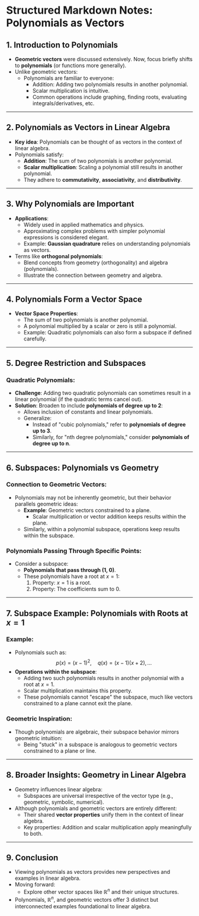 # Structured Markdown Notes: Polynomials as Vectors

## 1. Introduction to Polynomials

- **Geometric vectors** were discussed extensively. Now, focus briefly shifts to **polynomials** (or functions more generally).
- Unlike geometric vectors:
  - Polynomials are familiar to everyone:
    - Addition: Adding two polynomials results in another polynomial.
    - Scalar multiplication is intuitive.
    - Common operations include graphing, finding roots, evaluating integrals/derivatives, etc.

---

## 2. Polynomials as Vectors in Linear Algebra

- **Key idea**: Polynomials can be thought of as vectors in the context of linear algebra.
- Polynomials satisfy:
  - **Addition**: The sum of two polynomials is another polynomial.
  - **Scalar multiplication**: Scaling a polynomial still results in another polynomial.
  - They adhere to **commutativity**, **associativity**, and **distributivity**.

---

## 3. Why Polynomials are Important

- **Applications**:
  - Widely used in applied mathematics and physics.
  - Approximating complex problems with simpler polynomial expressions is considered elegant.
  - Example: **Gaussian quadrature** relies on understanding polynomials as vectors.
- Terms like **orthogonal polynomials**:
  - Blend concepts from geometry (orthogonality) and algebra (polynomials).
  - Illustrate the connection between geometry and algebra.

---

## 4. Polynomials Form a Vector Space

- **Vector Space Properties**:
  - The sum of two polynomials is another polynomial.
  - A polynomial multiplied by a scalar or zero is still a polynomial.
  - Example: Quadratic polynomials can also form a subspace if defined carefully.

---

## 5. Degree Restriction and Subspaces

### Quadratic Polynomials:
- **Challenge**: Adding two quadratic polynomials can sometimes result in a linear polynomial (if the quadratic terms cancel out).
- **Solution**: Broaden to include **polynomials of degree up to 2**:
  - Allows inclusion of constants and linear polynomials.
  - Generalize:
    - Instead of "cubic polynomials," refer to **polynomials of degree up to 3**.
    - Similarly, for "nth degree polynomials," consider **polynomials of degree up to n**.

---

## 6. Subspaces: Polynomials vs Geometry

### Connection to Geometric Vectors:
- Polynomials may not be inherently geometric, but their behavior parallels geometric ideas:
  - **Example**: Geometric vectors constrained to a plane.
    - Scalar multiplication or vector addition keeps results within the plane.
  - Similarly, within a polynomial subspace, operations keep results within the subspace.

### Polynomials Passing Through Specific Points:
- Consider a subspace:
  - **Polynomials that pass through (1, 0)**.
  - These polynomials have a root at $x = 1$:
    1. Property: $x = 1$ is a root.
    2. Property: The coefficients sum to 0.

---

## 7. Subspace Example: Polynomials with Roots at $x=1$

### Example:
- Polynomials such as:
  $$
  p(x) = (x-1)^2, \quad q(x) = (x-1)(x+2), \ldots
  $$
- **Operations within the subspace**:
  - Adding two such polynomials results in another polynomial with a root at $x = 1$.
  - Scalar multiplication maintains this property.
  - These polynomials cannot "escape" the subspace, much like vectors constrained to a plane cannot exit the plane.

### Geometric Inspiration:
- Though polynomials are algebraic, their subspace behavior mirrors geometric intuition:
  - Being "stuck" in a subspace is analogous to geometric vectors constrained to a plane or line.

---

## 8. Broader Insights: Geometry in Linear Algebra

- Geometry influences linear algebra:
  - Subspaces are universal irrespective of the vector type (e.g., geometric, symbolic, numerical).
- Although polynomials and geometric vectors are entirely different:
  - Their shared **vector properties** unify them in the context of linear algebra.
  - Key properties: Addition and scalar multiplication apply meaningfully to both.

---

## 9. Conclusion

- Viewing polynomials as vectors provides new perspectives and examples in linear algebra.
- Moving forward:
  - Explore other vector spaces like $\mathbb{R}^n$ and their unique structures.
- Polynomials, $\mathbb{R}^n$, and geometric vectors offer 3 distinct but interconnected examples foundational to linear algebra.